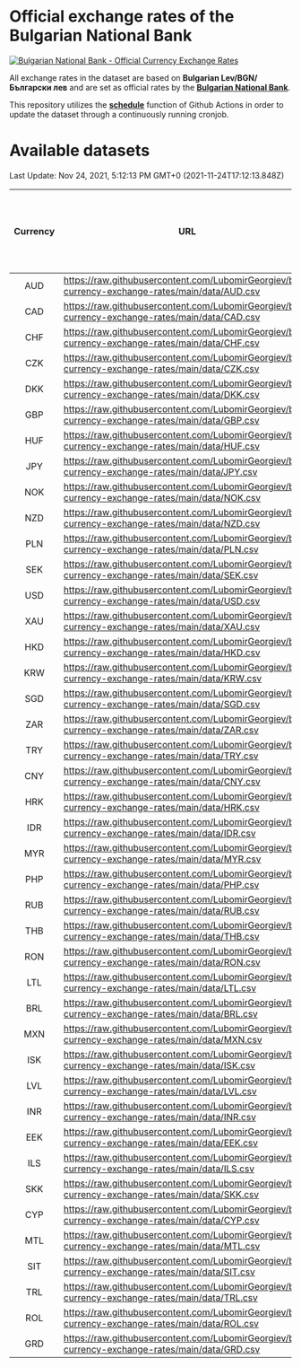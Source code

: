 # Official exchange rates of the Bulgarian National Bank

[![Bulgarian National Bank - Official Currency Exchange Rates](https://github.com/LubomirGeorgiev/bnb-currency-exchange-rates/actions/workflows/update-rates.yml/badge.svg?branch=main)](https://github.com/LubomirGeorgiev/bnb-currency-exchange-rates/actions/workflows/update-rates.yml)

All exchange rates in the dataset are based on **Bulgarian Lev/BGN/Български лев** and are set as official rates by the [**Bulgarian National Bank**](https://www.bnb.bg/Statistics/StExternalSector/StExchangeRates/StERForeignCurrencies/index.htm?toLang=_EN).

This repository utilizes the [**schedule**](https://docs.github.com/en/actions/reference/events-that-trigger-workflows) function of Github Actions in order to update the dataset through a continuously running cronjob.

# Available datasets

<!-- START LINKS (DO NOT EVER FU*ING DELETE THIS COMMENT FOR THE LOVE OF YOUR LIFE!!! IF YOU ARE CURIOS HOW IT WORKS, YOU CAN HAVE A LOOK AT ./src/updateReadme.ts) -->

Last Update: Nov 24, 2021, 5:12:13 PM GMT+0 (2021-11-24T17:12:13.848Z)

| Currency | URL                                                                                             | Number of records | Number of missing days that were filled in |
| :------: | ----------------------------------------------------------------------------------------------- | :---------------: | :----------------------------------------: |
|   AUD    | https://raw.githubusercontent.com/LubomirGeorgiev/bnb-currency-exchange-rates/main/data/AUD.csv |       7962        |                    2455                    |
|   CAD    | https://raw.githubusercontent.com/LubomirGeorgiev/bnb-currency-exchange-rates/main/data/CAD.csv |       7962        |                    2455                    |
|   CHF    | https://raw.githubusercontent.com/LubomirGeorgiev/bnb-currency-exchange-rates/main/data/CHF.csv |       7962        |                    2455                    |
|   CZK    | https://raw.githubusercontent.com/LubomirGeorgiev/bnb-currency-exchange-rates/main/data/CZK.csv |       7962        |                    2455                    |
|   DKK    | https://raw.githubusercontent.com/LubomirGeorgiev/bnb-currency-exchange-rates/main/data/DKK.csv |       7962        |                    2455                    |
|   GBP    | https://raw.githubusercontent.com/LubomirGeorgiev/bnb-currency-exchange-rates/main/data/GBP.csv |       7962        |                    2455                    |
|   HUF    | https://raw.githubusercontent.com/LubomirGeorgiev/bnb-currency-exchange-rates/main/data/HUF.csv |       7962        |                    2455                    |
|   JPY    | https://raw.githubusercontent.com/LubomirGeorgiev/bnb-currency-exchange-rates/main/data/JPY.csv |       7962        |                    2455                    |
|   NOK    | https://raw.githubusercontent.com/LubomirGeorgiev/bnb-currency-exchange-rates/main/data/NOK.csv |       7962        |                    2455                    |
|   NZD    | https://raw.githubusercontent.com/LubomirGeorgiev/bnb-currency-exchange-rates/main/data/NZD.csv |       7962        |                    2455                    |
|   PLN    | https://raw.githubusercontent.com/LubomirGeorgiev/bnb-currency-exchange-rates/main/data/PLN.csv |       7962        |                    2455                    |
|   SEK    | https://raw.githubusercontent.com/LubomirGeorgiev/bnb-currency-exchange-rates/main/data/SEK.csv |       7962        |                    2455                    |
|   USD    | https://raw.githubusercontent.com/LubomirGeorgiev/bnb-currency-exchange-rates/main/data/USD.csv |       7962        |                    2455                    |
|   XAU    | https://raw.githubusercontent.com/LubomirGeorgiev/bnb-currency-exchange-rates/main/data/XAU.csv |       7962        |                    2457                    |
|   HKD    | https://raw.githubusercontent.com/LubomirGeorgiev/bnb-currency-exchange-rates/main/data/HKD.csv |       7662        |                    2366                    |
|   KRW    | https://raw.githubusercontent.com/LubomirGeorgiev/bnb-currency-exchange-rates/main/data/KRW.csv |       7662        |                    2366                    |
|   SGD    | https://raw.githubusercontent.com/LubomirGeorgiev/bnb-currency-exchange-rates/main/data/SGD.csv |       7662        |                    2366                    |
|   ZAR    | https://raw.githubusercontent.com/LubomirGeorgiev/bnb-currency-exchange-rates/main/data/ZAR.csv |       7662        |                    2366                    |
|   TRY    | https://raw.githubusercontent.com/LubomirGeorgiev/bnb-currency-exchange-rates/main/data/TRY.csv |       6144        |                    1896                    |
|   CNY    | https://raw.githubusercontent.com/LubomirGeorgiev/bnb-currency-exchange-rates/main/data/CNY.csv |       6024        |                    1860                    |
|   HRK    | https://raw.githubusercontent.com/LubomirGeorgiev/bnb-currency-exchange-rates/main/data/HRK.csv |       6024        |                    1860                    |
|   IDR    | https://raw.githubusercontent.com/LubomirGeorgiev/bnb-currency-exchange-rates/main/data/IDR.csv |       6024        |                    1860                    |
|   MYR    | https://raw.githubusercontent.com/LubomirGeorgiev/bnb-currency-exchange-rates/main/data/MYR.csv |       6024        |                    1860                    |
|   PHP    | https://raw.githubusercontent.com/LubomirGeorgiev/bnb-currency-exchange-rates/main/data/PHP.csv |       6024        |                    1860                    |
|   RUB    | https://raw.githubusercontent.com/LubomirGeorgiev/bnb-currency-exchange-rates/main/data/RUB.csv |       6024        |                    1860                    |
|   THB    | https://raw.githubusercontent.com/LubomirGeorgiev/bnb-currency-exchange-rates/main/data/THB.csv |       6024        |                    1860                    |
|   RON    | https://raw.githubusercontent.com/LubomirGeorgiev/bnb-currency-exchange-rates/main/data/RON.csv |       5965        |                    1842                    |
|   LTL    | https://raw.githubusercontent.com/LubomirGeorgiev/bnb-currency-exchange-rates/main/data/LTL.csv |       5153        |                    1582                    |
|   BRL    | https://raw.githubusercontent.com/LubomirGeorgiev/bnb-currency-exchange-rates/main/data/BRL.csv |       5054        |                    1563                    |
|   MXN    | https://raw.githubusercontent.com/LubomirGeorgiev/bnb-currency-exchange-rates/main/data/MXN.csv |       5054        |                    1563                    |
|   ISK    | https://raw.githubusercontent.com/LubomirGeorgiev/bnb-currency-exchange-rates/main/data/ISK.csv |       4967        |                    1538                    |
|   LVL    | https://raw.githubusercontent.com/LubomirGeorgiev/bnb-currency-exchange-rates/main/data/LVL.csv |       4790        |                    1470                    |
|   INR    | https://raw.githubusercontent.com/LubomirGeorgiev/bnb-currency-exchange-rates/main/data/INR.csv |       4685        |                    1447                    |
|   EEK    | https://raw.githubusercontent.com/LubomirGeorgiev/bnb-currency-exchange-rates/main/data/EEK.csv |       4000        |                    1226                    |
|   ILS    | https://raw.githubusercontent.com/LubomirGeorgiev/bnb-currency-exchange-rates/main/data/ILS.csv |       3959        |                    1226                    |
|   SKK    | https://raw.githubusercontent.com/LubomirGeorgiev/bnb-currency-exchange-rates/main/data/SKK.csv |       2972        |                    914                     |
|   CYP    | https://raw.githubusercontent.com/LubomirGeorgiev/bnb-currency-exchange-rates/main/data/CYP.csv |       2904        |                    888                     |
|   MTL    | https://raw.githubusercontent.com/LubomirGeorgiev/bnb-currency-exchange-rates/main/data/MTL.csv |       2604        |                    799                     |
|   SIT    | https://raw.githubusercontent.com/LubomirGeorgiev/bnb-currency-exchange-rates/main/data/SIT.csv |       2542        |                    778                     |
|   TRL    | https://raw.githubusercontent.com/LubomirGeorgiev/bnb-currency-exchange-rates/main/data/TRL.csv |       1816        |                    557                     |
|   ROL    | https://raw.githubusercontent.com/LubomirGeorgiev/bnb-currency-exchange-rates/main/data/ROL.csv |       1697        |                    524                     |
|   GRD    | https://raw.githubusercontent.com/LubomirGeorgiev/bnb-currency-exchange-rates/main/data/GRD.csv |        359        |                    107                     |

<!-- END LINKS (DO NOT EVER FU*ING DELETE THIS COMMENT FOR THE LOVE OF YOUR LIFE!!! IF YOU ARE CURIOS HOW IT WORKS, YOU CAN HAVE A LOOK AT ./src/updateReadme.ts) -->

